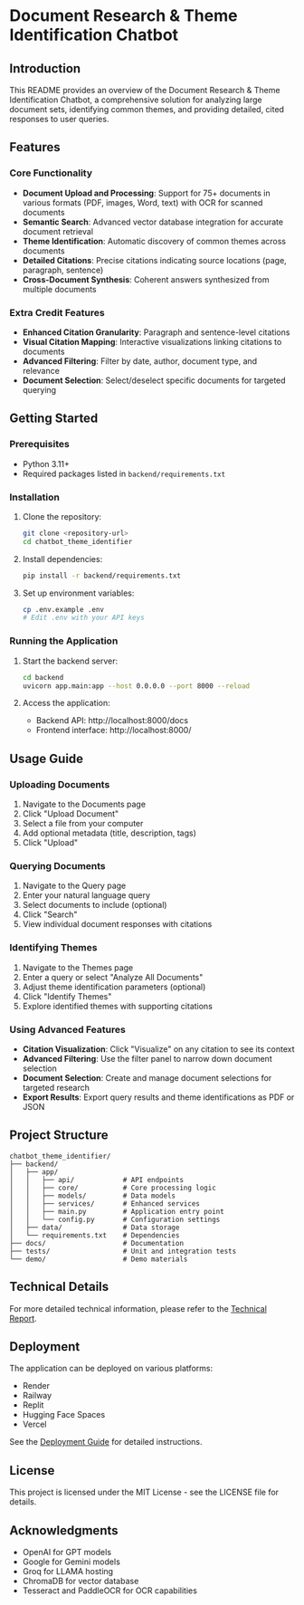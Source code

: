 # Document Research & Theme Identification Chatbot

## Introduction

This README provides an overview of the Document Research & Theme Identification Chatbot, a comprehensive solution for analyzing large document sets, identifying common themes, and providing detailed, cited responses to user queries.

## Features

### Core Functionality

- **Document Upload and Processing**: Support for 75+ documents in various formats (PDF, images, Word, text) with OCR for scanned documents
- **Semantic Search**: Advanced vector database integration for accurate document retrieval
- **Theme Identification**: Automatic discovery of common themes across documents
- **Detailed Citations**: Precise citations indicating source locations (page, paragraph, sentence)
- **Cross-Document Synthesis**: Coherent answers synthesized from multiple documents

### Extra Credit Features

- **Enhanced Citation Granularity**: Paragraph and sentence-level citations
- **Visual Citation Mapping**: Interactive visualizations linking citations to documents
- **Advanced Filtering**: Filter by date, author, document type, and relevance
- **Document Selection**: Select/deselect specific documents for targeted querying

## Getting Started

### Prerequisites

- Python 3.11+
- Required packages listed in `backend/requirements.txt`

### Installation

1. Clone the repository:
   ```bash
   git clone <repository-url>
   cd chatbot_theme_identifier
   ```

2. Install dependencies:
   ```bash
   pip install -r backend/requirements.txt
   ```

3. Set up environment variables:
   ```bash
   cp .env.example .env
   # Edit .env with your API keys
   ```

### Running the Application

1. Start the backend server:
   ```bash
   cd backend
   uvicorn app.main:app --host 0.0.0.0 --port 8000 --reload
   ```

2. Access the application:
   - Backend API: http://localhost:8000/docs
   - Frontend interface: http://localhost:8000/

## Usage Guide

### Uploading Documents

1. Navigate to the Documents page
2. Click "Upload Document"
3. Select a file from your computer
4. Add optional metadata (title, description, tags)
5. Click "Upload"

### Querying Documents

1. Navigate to the Query page
2. Enter your natural language query
3. Select documents to include (optional)
4. Click "Search"
5. View individual document responses with citations

### Identifying Themes

1. Navigate to the Themes page
2. Enter a query or select "Analyze All Documents"
3. Adjust theme identification parameters (optional)
4. Click "Identify Themes"
5. Explore identified themes with supporting citations

### Using Advanced Features

- **Citation Visualization**: Click "Visualize" on any citation to see its context
- **Advanced Filtering**: Use the filter panel to narrow down document selection
- **Document Selection**: Create and manage document selections for targeted research
- **Export Results**: Export query results and theme identifications as PDF or JSON

## Project Structure

```
chatbot_theme_identifier/
├── backend/
│   ├── app/
│   │   ├── api/            # API endpoints
│   │   ├── core/           # Core processing logic
│   │   ├── models/         # Data models
│   │   ├── services/       # Enhanced services
│   │   ├── main.py         # Application entry point
│   │   └── config.py       # Configuration settings
│   ├── data/               # Data storage
│   └── requirements.txt    # Dependencies
├── docs/                   # Documentation
├── tests/                  # Unit and integration tests
└── demo/                   # Demo materials
```

## Technical Details

For more detailed technical information, please refer to the [Technical Report](docs/technical_report.md).

## Deployment

The application can be deployed on various platforms:
- Render
- Railway
- Replit
- Hugging Face Spaces
- Vercel

See the [Deployment Guide](docs/deployment_guide.md) for detailed instructions.

## License

This project is licensed under the MIT License - see the LICENSE file for details.

## Acknowledgments

- OpenAI for GPT models
- Google for Gemini models
- Groq for LLAMA hosting
- ChromaDB for vector database
- Tesseract and PaddleOCR for OCR capabilities
